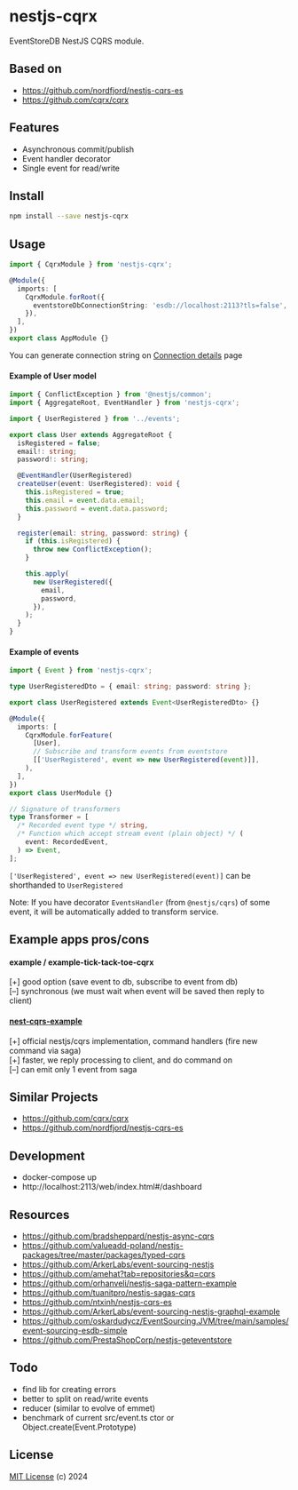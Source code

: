 # nestjs-cqrx

EventStoreDB NestJS CQRS module.

## Based on

- https://github.com/nordfjord/nestjs-cqrs-es
- https://github.com/cqrx/cqrx

## Features

- Asynchronous commit/publish
- Event handler decorator
- Single event for read/write

## Install

```sh
npm install --save nestjs-cqrx
```

## Usage

```ts
import { CqrxModule } from 'nestjs-cqrx';

@Module({
  imports: [
    CqrxModule.forRoot({
      eventstoreDbConnectionString: 'esdb://localhost:2113?tls=false',
    }),
  ],
})
export class AppModule {}
```

You can generate connection string on [Connection details](https://developers.eventstore.com/clients/grpc/#connection-details) page

#### Example of User model

```ts
import { ConflictException } from '@nestjs/common';
import { AggregateRoot, EventHandler } from 'nestjs-cqrx';

import { UserRegistered } from '../events';

export class User extends AggregateRoot {
  isRegistered = false;
  email!: string;
  password!: string;

  @EventHandler(UserRegistered)
  createUser(event: UserRegistered): void {
    this.isRegistered = true;
    this.email = event.data.email;
    this.password = event.data.password;
  }

  register(email: string, password: string) {
    if (this.isRegistered) {
      throw new ConflictException();
    }

    this.apply(
      new UserRegistered({
        email,
        password,
      }),
    );
  }
}
```

#### Example of events

```ts
import { Event } from 'nestjs-cqrx';

type UserRegisteredDto = { email: string; password: string };

export class UserRegistered extends Event<UserRegisteredDto> {}
```

```ts
@Module({
  imports: [
    CqrxModule.forFeature(
      [User],
      // Subscribe and transform events from eventstore
      [['UserRegistered', event => new UserRegistered(event)]],
    ),
  ],
})
export class UserModule {}
```

```ts
// Signature of transformers
type Transformer = [
  /* Recorded event type */ string,
  /* Function which accept stream event (plain object) */ (
    event: RecordedEvent,
  ) => Event,
];
```

`['UserRegistered', event => new UserRegistered(event)]` can be shorthanded to `UserRegistered`

Note: If you have decorator `EventsHandler` (from `@nestjs/cqrs`) of some event,
it will be automatically added to transform service.

## Example apps pros/cons

#### example / example-tick-tack-toe-cqrx

[+] good option (save event to db, subscribe to event from db)  
[–] synchronous (we must wait when event will be saved then reply to client)

#### [nest-cqrs-example](https://github.com/kamilmysliwiec/nest-cqrs-example)

[+] official nestjs/cqrs implementation, command handlers (fire new command via saga)  
[+] faster, we reply processing to client, and do command on  
[–] can emit only 1 event from saga

## Similar Projects

- https://github.com/cqrx/cqrx
- https://github.com/nordfjord/nestjs-cqrs-es

## Development

- docker-compose up
- http://localhost:2113/web/index.html#/dashboard

## Resources

- https://github.com/bradsheppard/nestjs-async-cqrs
- https://github.com/valueadd-poland/nestjs-packages/tree/master/packages/typed-cqrs
- https://github.com/ArkerLabs/event-sourcing-nestjs
- https://github.com/amehat?tab=repositories&q=cqrs
- https://github.com/orhanveli/nestjs-saga-pattern-example
- https://github.com/tuanitpro/nestjs-sagas-cqrs
- https://github.com/ntxinh/nestjs-cqrs-es
- https://github.com/ArkerLabs/event-sourcing-nestjs-graphql-example
- https://github.com/oskardudycz/EventSourcing.JVM/tree/main/samples/event-sourcing-esdb-simple
- https://github.com/PrestaShopCorp/nestjs-geteventstore

## Todo

- find lib for creating errors
- better to split on read/write events
- reducer (similar to evolve of emmet)
- benchmark of current src/event.ts ctor or Object.create(Event.Prototype)

## License

[MIT License](https://opensource.org/licenses/MIT) (c) 2024
